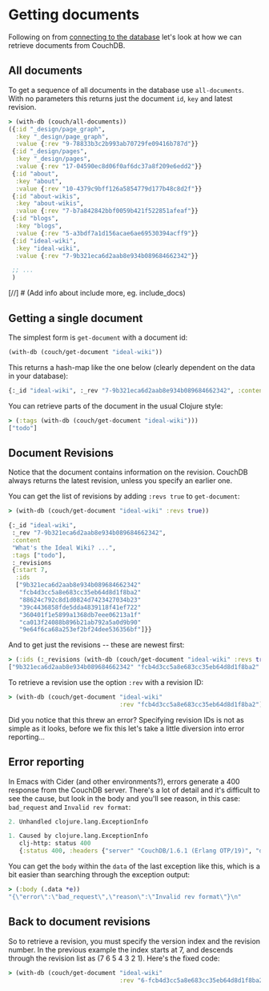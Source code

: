 # Getting documents

Following on from [connecting to the database](connecting.md) let's look at how we can retrieve documents from CouchDB.

## All documents

To get a sequence of all documents in the database use `all-documents`. With no parameters this returns just the document `id`, `key` and latest revision.

```clojure
> (with-db (couch/all-documents))
({:id "_design/page_graph",
  :key "_design/page_graph",
  :value {:rev "9-78833b3c2b993ab70729fe09416b787d"}}
 {:id "_design/pages",
  :key "_design/pages",
  :value {:rev "17-04590ec8d06f0af6dc37a8f209e6edd2"}}
 {:id "about",
  :key "about",
  :value {:rev "10-4379c9bff126a5854779d177b48c8d2f"}}
 {:id "about-wikis",
  :key "about-wikis",
  :value {:rev "7-b7a842842bbf0059b421f522851afeaf"}}
 {:id "blogs",
  :key "blogs",
  :value {:rev "5-a3bdf7a1d156acae6ae69530394acff9"}}
 {:id "ideal-wiki",
  :key "ideal-wiki",
  :value {:rev "7-9b321eca6d2aab8e934b089684662342"}}

 ;; ...
 )
```

[//] # (Add info about include more, eg. include_docs)

## Getting a single document

The simplest form is `get-document` with a document id:

```clojure
(with-db (couch/get-document "ideal-wiki"))
```

This returns a hash-map like the one below (clearly dependent on the data in your database):

```clojure
{:_id "ideal-wiki", :_rev "7-9b321eca6d2aab8e934b089684662342", :content "What's the Ideal Wiki?\r\n================\r\n\r\n## Essentials\r\n\r\nAs an editor...\r\n\r\n* Markdown or similar syntax. WYSIWYG is too complex and error prone.\r\n* Really easy to make new pages, e.g. with `[[Links Like This]]` or maybe LikeThis.\r\n* Version history so that changes are safe.\r\n* Adding images is easy enough.\r\n* Wiki sections, e.g. Recipes, HomeEd.\r\n\r\nAs a reader of the wiki...\r\n\r\n* Nice default presentation.\r\n* Good search.\r\n* My own navigation bar of favourite pages.\r\n\r\n## Nice to have\r\n\r\n\r\nAs an editor...\r\n\r\n* Page rename doesn't break existing links.\r\n* Tagging, and pages styled by tag\r\n* Broken links, or links to pages that don't yet exist, are highlighted.\r\n* Auto-resize of images + image gallery.", :tags ["todo"]}
```

You can retrieve parts of the document in the usual Clojure style:

```clojure
> (:tags (with-db (couch/get-document "ideal-wiki")))
["todo"]
```

## Document Revisions

Notice that the document contains information on the revision. CouchDB always returns the latest revision, unless you specify an earlier one.

You can get the list of revisions by adding `:revs true` to `get-document`:

```clojure
> (with-db (couch/get-document "ideal-wiki" :revs true))

{:_id "ideal-wiki",
 :_rev "7-9b321eca6d2aab8e934b089684662342",
 :content
 "What's the Ideal Wiki? ...",
 :tags ["todo"],
 :_revisions
 {:start 7,
  :ids
  ["9b321eca6d2aab8e934b089684662342"
   "fcb4d3cc5a8e683cc35eb64d8d1f8ba2"
   "88624c792c8d1d0824d7423427034b23"
   "39c4436858fde5dda4839118f41ef722"
   "360401f1e5899a1368db7eee06213a1f"
   "ca013f24088b896b21ab792a5a0d9b90"
   "9e64f6ca68a253ef2bf24dee536356bf"]}}
```

And to get just the revisions -- these are newest first:

```clojure
> (:ids (:_revisions (with-db (couch/get-document "ideal-wiki" :revs true))))
["9b321eca6d2aab8e934b089684662342" "fcb4d3cc5a8e683cc35eb64d8d1f8ba2" "88624c792c8d1d0824d7423427034b23" "39c4436858fde5dda4839118f41ef722" "360401f1e5899a1368db7eee06213a1f" "ca013f24088b896b21ab792a5a0d9b90" "9e64f6ca68a253ef2bf24dee536356bf"]
```

To retrieve a revision use the option `:rev` with a revision ID:

```clojure
> (with-db (couch/get-document "ideal-wiki"
                               :rev "fcb4d3cc5a8e683cc35eb64d8d1f8ba2"))
```

Did you notice that this threw an error? Specifying revision IDs is not as simple as it looks, before we fix this let's take a little diversion into error reporting...

## Error reporting

In Emacs with Cider (and other environments?), errors generate a 400 response from the CouchDB server. There's a lot of detail and it's difficult to see the cause, but look in the body and you'll see reason, in this case: `bad_request` and `Invalid rev format`:

```clojure
2. Unhandled clojure.lang.ExceptionInfo

1. Caused by clojure.lang.ExceptionInfo
   clj-http: status 400
   {:status 400, :headers {"server" "CouchDB/1.6.1 (Erlang OTP/19)", "date" "Wed, 02 May 2018 13:12:37 GMT", "content-type" "text/plain; charset=utf-8", "content-length" "54", "cache-control" "must-revalidate"}, :body "{\"error\":\"bad_request\",\"reason\":\"Invalid rev format\"}\n", :request {:path "/wiki/ideal-wiki", :user-info nil, :follow-redirects true, :body-type nil, :protocol "http", :password nil, :conn-timeout 5000, :as :json, :username nil, :http-req #object[clj_http.core.proxy$org.apache.http.client.methods.HttpEntityEnclosingRequestBase$ff19274a 0x313052b1 "GET http://localhost:5984/wiki/ideal-wiki?rev=fcb4d3cc5a8e683cc35eb64d8d1f8ba2 HTTP/1.1"], ...}}
```

You can get the `body` within the `data` of the last exception like this, which is a bit easier than searching through the exception output:

```clojure
> (:body (.data *e))
"{\"error\":\"bad_request\",\"reason\":\"Invalid rev format\"}\n"
```

## Back to document revisions

So to retrieve a revision, you must specify the version index and the revision number. In the previous example the index starts at 7, and descends through the revision list as (7 6 5 4 3 2 1). Here's the fixed code:

```clojure
> (with-db (couch/get-document "ideal-wiki"
                               :rev "6-fcb4d3cc5a8e683cc35eb64d8d1f8ba2"))
```